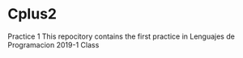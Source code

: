 # Cplus2
Practice 1
This repocitory contains the first practice in Lenguajes de Programacion 2019-1 Class
